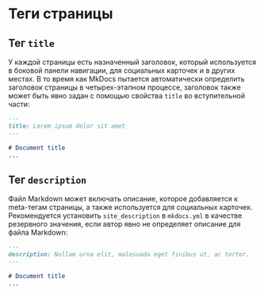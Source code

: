 # Теги страницы

## Тег `title`

У каждой страницы есть назначенный заголовок, который используется в боковой панели навигации, для социальных карточек и в других местах. В то время как MkDocs пытается автоматически определить заголовок страницы в четырех-этапном процессе, заголовок также может быть явно задан с помощью свойства `title` во вступительной части:

``` markdown
---
title: Lorem ipsum dolor sit amet
---

# Document title
...
```

## Тег `description`

Файл Markdown может включать описание, которое добавляется к meta-тегам страницы, а также используется для социальных карточек. Рекомендуется установить `site_description` в `mkdocs.yml` в качестве резервного значения, если автор явно не определяет описание для файла Markdown:

``` markdown
---
description: Nullam urna elit, malesuada eget finibus ut, ac tortor.
---

# Document title
...
```
